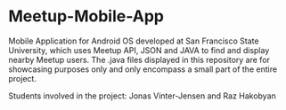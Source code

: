 # Meetup-Mobile-App
Mobile Application for Android OS developed at San Francisco State University, which uses Meetup API, JSON and JAVA to find and display nearby Meetup users. The .java files displayed in this repository are for showcasing purposes only and only encompass a small part of the entire project. 

Students involved in the project: Jonas Vinter-Jensen and Raz Hakobyan
